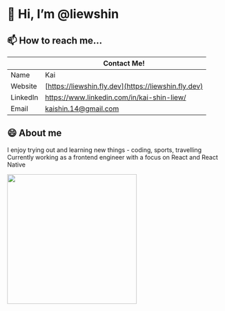 # 👋 Hi, I’m @liewshin

## 📫 How to reach me...

|          | Contact Me!                                         | 
| ---------| ----------------------------------------------------| 
| Name     | Kai                                                 | 
| Website  | [https://liewshin.fly.dev](https://liewshin.fly.dev)|
| LinkedIn | https://www.linkedin.com/in/kai-shin-liew/          |
| Email    | [kaishin.14@gmail.com](mailto:kaishin.14@gmail.com) |

## 😄 About me

I enjoy trying out and learning new things - coding, sports, travelling \
Currently working as a frontend engineer with a focus on React and React Native 

<img src="https://media.giphy.com/media/v1.Y2lkPTc5MGI3NjExNngwbmdxNjc3NTI3aGQ1Y2MyNzR2dmtpcnpwYTN4Z2psdWo2bmE0ZCZlcD12MV9pbnRlcm5hbF9naWZfYnlfaWQmY3Q9Zw/y93slPbDMdeXJQONHa/giphy.gif" width="300" height="300">

<!--
**liewshin/liewshin** is a ✨ _special_ ✨ repository because its `README.md` (this file) appears on your GitHub profile.

Here are some ideas to get you started:

- 🔭 I’m currently working on ...
- 🌱 I’m currently learning ...
- 👯 I’m looking to collaborate on ...
- 🤔 I’m looking for help with ...
- 💬 Ask me about ...
- 📫 How to reach me: ...
- 😄 Pronouns: ...
- ⚡ Fun fact: ...

## 🌎 Open Source Contributions

- [??](??)
-->
